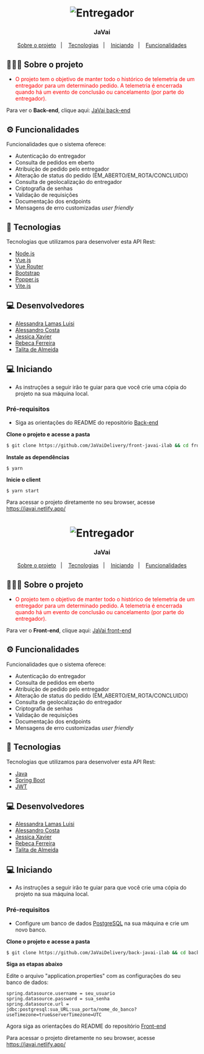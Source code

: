 <h1 align="center">
<img src="https://mototurbogoiania.com/wp-content/uploads/2018/03/courier-motoboy-central-moto-boy-freelancer-motoboy-moto-taxi-setor-empresa-de-entregas.png" title="Entregador" />
</h1>

<h3 align="center">
  JaVai
</h3>

<p align="center">
  <a href="#sobre o projeto">Sobre o projeto</a>&nbsp;&nbsp;&nbsp;|&nbsp;&nbsp;&nbsp;
  <a href="#tecnologias">Tecnologias</a>&nbsp;&nbsp;&nbsp;|&nbsp;&nbsp;&nbsp;
  <a href="#iniciando">Iniciando</a>&nbsp;&nbsp;&nbsp;|&nbsp;&nbsp;&nbsp;
  <a href="#funcionalidades">Funcionalidades</a>
</p>

## 👨🏻‍💻 Sobre o projeto

- <p style="color: red;">O projeto tem o objetivo de manter todo o histórico de telemetria de um entregador para um determinado pedido. A telemetria é encerrada quando há um evento de conclusão ou cancelamento (por parte do entregador).</p>

Para ver o **Back-end**, clique aqui: [JaVai back-end](https://github.com/JaVaiDelivery/back-javai-ilab)</br>

## ⚙️ Funcionalidades
Funcionalidades que o sistema oferece:
- Autenticação do entregador
- Consulta de pedidos em eberto
- Atribuição de pedido pelo entregador
- Alteração de status do pedido (EM_ABERTO/EM_ROTA/CONCLUIDO)
- Consulta de geolocalização do entregador
- Criptografia de senhas
- Validação de requisições
- Documentação dos endpoints
- Mensagens de erro customizadas *user friendly*

## 🚀 Tecnologias

Tecnologias que utilizamos para desenvolver esta API Rest:

- [Node.js](https://nodejs.org/)
- [Vue.js](https://vuejs.org/)
- [Vue Router](https://router.vuejs.org/)
- [Bootstrap](https://getbootstrap.com/)
- [Popper.js](https://popper.js.org/)
- [Vite.js](https://vitejs.dev/)

## 💻 Desenvolvedores
- [Alessandra Lamas Luisi](https://github.com/alluisi)
- [Alessandro Costa](https://github.com/ab-costa)
- [Jessica Xavier](https://github.com/jfsax)
- [Rebeca Ferreira](https://github.com/rvsfrebeca1)
- [Talita de Almeida](https://github.com/TalitaCarvalho)

## 💻 Iniciando

- As instruções a seguir irão te guiar para que você crie uma cópia do projeto na sua máquina local.

### Pré-requisitos

- Siga as orientações do README do repositório [Back-end](https://github.com/JaVaiDelivery/back-javai-ilab)

**Clone o projeto e acesse a pasta**

```bash
$ git clone https://github.com/JaVaiDelivery/front-javai-ilab && cd front-javai-ilab
```

**Instale as dependências**
```
$ yarn
```

**Inicie o client**
```
$ yarn start
```

Para acessar o projeto diretamente no seu browser, acesse https://javai.netlify.app/








<h1 align="center">
<img src="https://mototurbogoiania.com/wp-content/uploads/2018/03/courier-motoboy-central-moto-boy-freelancer-motoboy-moto-taxi-setor-empresa-de-entregas.png" title="Entregador" />
</h1>

<h3 align="center">
  JaVai
</h3>

<p align="center">
  <a href="#sobre o projeto">Sobre o projeto</a>&nbsp;&nbsp;&nbsp;|&nbsp;&nbsp;&nbsp;
  <a href="#tecnologias">Tecnologias</a>&nbsp;&nbsp;&nbsp;|&nbsp;&nbsp;&nbsp;
  <a href="#iniciando">Iniciando</a>&nbsp;&nbsp;&nbsp;|&nbsp;&nbsp;&nbsp;
  <a href="#funcionalidades">Funcionalidades</a>
</p>

## 👨🏻‍💻 Sobre o projeto

- <p style="color: red;">O projeto tem o objetivo de manter todo o histórico de telemetria de um entregador para um determinado pedido. A telemetria é encerrada quando há um evento de conclusão ou cancelamento (por parte do entregador).</p>

Para ver o **Front-end**, clique aqui: [JaVai front-end](https://github.com/JaVaiDelivery/front-javai-ilab)</br>

## ⚙️ Funcionalidades
Funcionalidades que o sistema oferece:
- Autenticação do entregador
- Consulta de pedidos em eberto
- Atribuição de pedido pelo entregador
- Alteração de status do pedido (EM_ABERTO/EM_ROTA/CONCLUIDO)
- Consulta de geolocalização do entregador
- Criptografia de senhas
- Validação de requisições
- Documentação dos endpoints
- Mensagens de erro customizadas *user friendly*

## 🚀 Tecnologias

Tecnologias que utilizamos para desenvolver esta API Rest:

- [Java](https://www.java.com/pt-BR/)
- [Spring Boot](https://spring.io/)
- [JWT](https://jwt.io/)
<!-- - [Swagger](https://swagger.io/) -->

## 💻 Desenvolvedores
- [Alessandra Lamas Luisi](https://github.com/alluisi)
- [Alessandro Costa](https://github.com/ab-costa)
- [Jessica Xavier](https://github.com/jfsax)
- [Rebeca Ferreira](https://github.com/rvsfrebeca1)
- [Talita de Almeida](https://github.com/TalitaCarvalho)

## 💻 Iniciando

- As instruções a seguir irão te guiar para que você crie uma cópia do projeto na sua máquina local.

### Pré-requisitos

- Configure um banco de dados [PostgreSQL](https://www.postgresql.org/) na sua máquina e crie um novo banco.

**Clone o projeto e acesse a pasta**

```bash
$ git clone https://github.com/JaVaiDelivery/back-javai-ilab && cd back-javai-ilab
```

**Siga as etapas abaixo**

Edite o arquivo "application.properties" com as configurações do seu banco de dados:

```
spring.datasource.username = seu_usuario
spring.datasource.password = sua_senha
spring.datasource.url = jdbc:postgresql:sua_URL:sua_porta/nome_do_banco?useTimezone=true&serverTimezone=UTC

```
Agora siga as orientações do README do repositório [Front-end](https://github.com/JaVaiDelivery/front-javai-ilab)

Para acessar o projeto diretamente no seu browser, acesse https://javai.netlify.app/